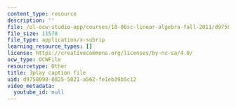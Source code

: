 ```yaml
---
content_type: resource
description: ''
file: /ol-ocw-studio-app/courses/18-06sc-linear-algebra-fall-2011/d975809080255021a562fe1eb39b5c12_h0m2tsmSPTI.vtt
file_size: 11578
file_type: application/x-subrip
learning_resource_types: []
license: https://creativecommons.org/licenses/by-nc-sa/4.0/
ocw_type: OCWFile
resourcetype: Other
title: 3play caption file
uid: d9758090-8025-5021-a562-fe1eb39b5c12
video_metadata:
  youtube_id: null
---
```

